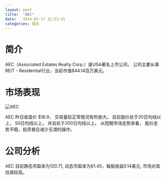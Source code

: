 ```yaml
---
layout: post
title:  "AEC"
date:   2014-02-17 12:21:41
categories: 观点
---
```


# 简介
AEC（Associated Estates Realty Corp.）是USA著名上市公司，
公司主要从事REIT - Residential行业，当前市值844.14百万美元。

# 市场表现

![AEC](http://finviz.com/chart.ashx?t=AEC&ty=c&ta=1&p=d&s=l)

AEC 昨日收盘价 $16.9，
交易量较正常情况有所放大。
目前股价处于20日均线以上，
50日均线以上，
并且处于200日均线以上。
从短期市场走势来看，
股价走势平稳，投资者应减少无谓的操作。

# 公司分析
AEC 目前静态市盈率为120.71, 动态市盈率为61.45，每股收益0.14美元,
市场对其估值较高。
